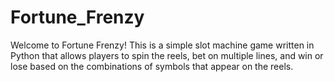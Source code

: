 # Fortune_Frenzy
Welcome to Fortune Frenzy! This is a simple slot machine game written in Python that allows players to spin the reels, bet on multiple lines, and win or lose based on the combinations of symbols that appear on the reels.
